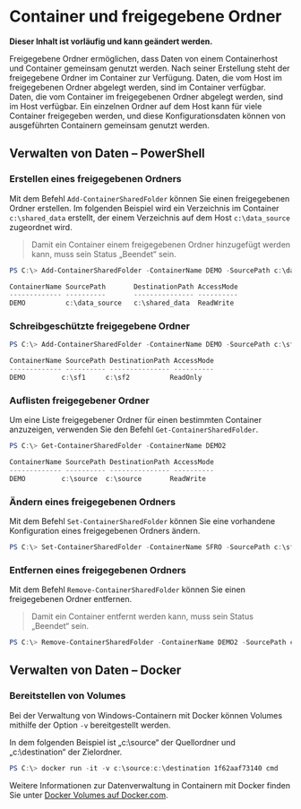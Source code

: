 # Container und freigegebene Ordner

**Dieser Inhalt ist vorläufig und kann geändert werden.**

Freigegebene Ordner ermöglichen, dass Daten von einem Containerhost und Container gemeinsam genutzt werden. Nach seiner Erstellung steht der freigegebene Ordner im Container zur Verfügung. Daten, die vom Host im freigegebenen Ordner abgelegt werden, sind im Container verfügbar. Daten, die vom Container im freigegebenen Ordner abgelegt werden, sind im Host verfügbar. Ein einzelnen Ordner auf dem Host kann für viele Container freigegeben werden, und diese Konfigurationsdaten können von ausgeführten Containern gemeinsam genutzt werden.

## Verwalten von Daten – PowerShell

### Erstellen eines freigegebenen Ordners

Mit dem Befehl `Add-ContainerSharedFolder` können Sie einen freigegebenen Ordner erstellen. Im folgenden Beispiel wird ein Verzeichnis im Container `c:\shared_data` erstellt, der einem Verzeichnis auf dem Host `c:\data_source` zugeordnet wird.

> Damit ein Container einem freigegebenen Ordner hinzugefügt werden kann, muss sein Status „Beendet“ sein.

```powershell
PS C:\> Add-ContainerSharedFolder -ContainerName DEMO -SourcePath c:\data_source -DestinationPath c:\shared_data

ContainerName SourcePath       DestinationPath AccessMode
------------- ----------       --------------- ----------
DEMO          c:\data_source   c:\shared_data  ReadWrite
```

### Schreibgeschützte freigegebene Ordner

```powershell
PS C:\> Add-ContainerSharedFolder -ContainerName DEMO -SourcePath c:\sf1 -DestinationPath c:\sf2 -AccessMode ReadOnly

ContainerName SourcePath DestinationPath AccessMode
------------- ---------- --------------- ----------
DEMO         c:\sf1     c:\sf2          ReadOnly
```

### Auflisten freigegebener Ordner

Um eine Liste freigegebener Ordner für einen bestimmten Container anzuzeigen, verwenden Sie den Befehl `Get-ContainerSharedFolder`.

```powershell
PS C:\> Get-ContainerSharedFolder -ContainerName DEMO2

ContainerName SourcePath DestinationPath AccessMode
------------- ---------- --------------- ----------
DEMO         c:\source  c:\source       ReadWrite
```

### Ändern eines freigegebenen Ordners

Mit dem Befehl `Set-ContainerSharedFolder` können Sie eine vorhandene Konfiguration eines freigegebenen Ordners ändern.

```powershell
PS C:\> Set-ContainerSharedFolder -ContainerName SFRO -SourcePath c:\sf1 -DestinationPath c:\sf1
```

### Entfernen eines freigegebenen Ordners

Mit dem Befehl `Remove-ContainerSharedFolder` können Sie einen freigegebenen Ordner entfernen.

> Damit ein Container entfernt werden kann, muss sein Status „Beendet“ sein.

```powershell
PS C:\> Remove-ContainerSharedFolder -ContainerName DEMO2 -SourcePath c:\source -DestinationPath c:\source
```
## Verwalten von Daten – Docker

### Bereitstellen von Volumes

Bei der Verwaltung von Windows-Containern mit Docker können Volumes mithilfe der Option `-v` bereitgestellt werden.

In dem folgenden Beispiel ist „c:\source“ der Quellordner und „c:\destination“ der Zielordner.

```powershell
PS C:\> docker run -it -v c:\source:c:\destination 1f62aaf73140 cmd
```

Weitere Informationen zur Datenverwaltung in Containern mit Docker finden Sie unter [Docker Volumes auf Docker.com](https://docs.docker.com/userguide/dockervolumes/).





